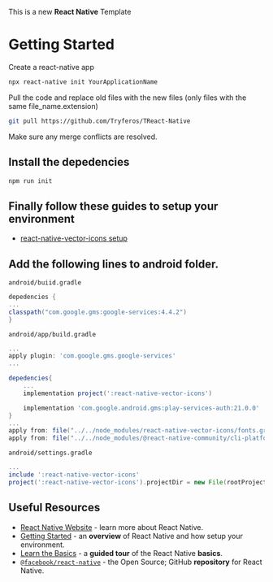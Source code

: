 This is a new **React Native** Template

# Getting Started

Create a react-native app

```bash
npx react-native init YourApplicationName
```

Pull the code and replace old files with the new files (only files with the same file_name.extension)

```bash
git pull https://github.com/Tryferos/TReact-Native
```

Make sure any merge conflicts are resolved.

## Install the depedencies

```bash
npm run init
```

## Finally follow these guides to setup your environment

- [react-native-vector-icons setup](https://github.com/oblador/react-native-vector-icons/tree/master?tab=readme-ov-file)

## Add the following lines to android folder.

`android/buiid.gradle`

```gradle
depedencies {
...
classpath("com.google.gms:google-services:4.4.2")
}
```

`android/app/build.gradle`

```gradle
...
apply plugin: 'com.google.gms.google-services'
...

depedencies{
    ...
    implementation project(':react-native-vector-icons')

    implementation 'com.google.android.gms:play-services-auth:21.0.0'
}
...
apply from: file("../../node_modules/react-native-vector-icons/fonts.gradle")
apply from: file("../../node_modules/@react-native-community/cli-platform-android/native_modules.gradle"); applyNativeModulesAppBuildGradle(project)
```

`android/settings.gradle`

```gradle
...
include ':react-native-vector-icons'
project(':react-native-vector-icons').projectDir = new File(rootProject.projectDir, '../node_modules/react-native-vector-icons/android')
```

## Useful Resources

- [React Native Website](https://reactnative.dev) - learn more about React Native.
- [Getting Started](https://reactnative.dev/docs/environment-setup) - an **overview** of React Native and how setup your environment.
- [Learn the Basics](https://reactnative.dev/docs/getting-started) - a **guided tour** of the React Native **basics**.
- [`@facebook/react-native`](https://github.com/facebook/react-native) - the Open Source; GitHub **repository** for React Native.
